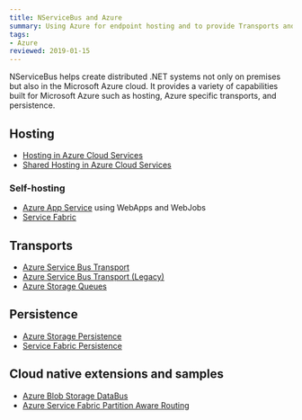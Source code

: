 ```yaml
---
title: NServiceBus and Azure
summary: Using Azure for endpoint hosting and to provide Transports and Persistence
tags:
- Azure
reviewed: 2019-01-15
---
```


NServiceBus helps create distributed .NET systems not only on premises but also in the Microsoft Azure cloud. It provides a variety of capabilities built for Microsoft Azure such as hosting, Azure specific transports, and persistence.


## Hosting

 * [Hosting in Azure Cloud Services](/nservicebus/hosting/cloud-services-host/)
 * [Shared Hosting in Azure Cloud Services](/samples/azure/shared-host/)


### Self-hosting

 * [Azure App Service](/samples/showcase/cloud-azure/) using WebApps and WebJobs
 * [Service Fabric](/nservicebus/hosting/service-fabric-hosting/)


## Transports

 * [Azure Service Bus Transport](/transports/azure-service-bus/)
 * [Azure Service Bus Transport (Legacy)](/transports/azure-service-bus/legacy/)
 * [Azure Storage Queues](/transports/azure-storage-queues/)


## Persistence

 * [Azure Storage Persistence](/persistence/azure-storage/)
 * [Service Fabric Persistence](/persistence/service-fabric/)


## Cloud native extensions and samples

 * [Azure Blob Storage DataBus](/samples/azure/blob-storage-databus/)
 * [Azure Service Fabric Partition Aware Routing](/samples/azure/azure-service-fabric-routing/)
